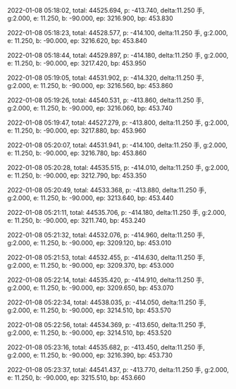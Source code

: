 2022-01-08 05:18:02, total: 44525.694, p: -413.740, delta:11.250 手, g:2.000, e: 11.250, b: -90.000, ep: 3216.900, bp: 453.830

2022-01-08 05:18:23, total: 44528.577, p: -414.100, delta:11.250 手, g:2.000, e: 11.250, b: -90.000, ep: 3216.620, bp: 453.840

2022-01-08 05:18:44, total: 44529.897, p: -414.180, delta:11.250 手, g:2.000, e: 11.250, b: -90.000, ep: 3217.420, bp: 453.950

2022-01-08 05:19:05, total: 44531.902, p: -414.320, delta:11.250 手, g:2.000, e: 11.250, b: -90.000, ep: 3216.560, bp: 453.860

2022-01-08 05:19:26, total: 44540.531, p: -413.860, delta:11.250 手, g:2.000, e: 11.250, b: -90.000, ep: 3216.060, bp: 453.740

2022-01-08 05:19:47, total: 44527.279, p: -413.800, delta:11.250 手, g:2.000, e: 11.250, b: -90.000, ep: 3217.880, bp: 453.960

2022-01-08 05:20:07, total: 44531.941, p: -414.100, delta:11.250 手, g:2.000, e: 11.250, b: -90.000, ep: 3216.780, bp: 453.860

2022-01-08 05:20:28, total: 44535.515, p: -414.010, delta:11.250 手, g:2.000, e: 11.250, b: -90.000, ep: 3212.790, bp: 453.350

2022-01-08 05:20:49, total: 44533.368, p: -413.880, delta:11.250 手, g:2.000, e: 11.250, b: -90.000, ep: 3213.640, bp: 453.440

2022-01-08 05:21:11, total: 44535.706, p: -414.180, delta:11.250 手, g:2.000, e: 11.250, b: -90.000, ep: 3211.740, bp: 453.240

2022-01-08 05:21:32, total: 44532.076, p: -414.960, delta:11.250 手, g:2.000, e: 11.250, b: -90.000, ep: 3209.120, bp: 453.010

2022-01-08 05:21:53, total: 44532.455, p: -414.630, delta:11.250 手, g:2.000, e: 11.250, b: -90.000, ep: 3209.370, bp: 453.000

2022-01-08 05:22:14, total: 44535.420, p: -414.910, delta:11.250 手, g:2.000, e: 11.250, b: -90.000, ep: 3209.650, bp: 453.070

2022-01-08 05:22:34, total: 44538.035, p: -414.050, delta:11.250 手, g:2.000, e: 11.250, b: -90.000, ep: 3214.510, bp: 453.570

2022-01-08 05:22:56, total: 44534.369, p: -413.650, delta:11.250 手, g:2.000, e: 11.250, b: -90.000, ep: 3214.510, bp: 453.520

2022-01-08 05:23:16, total: 44535.682, p: -413.450, delta:11.250 手, g:2.000, e: 11.250, b: -90.000, ep: 3216.390, bp: 453.730

2022-01-08 05:23:37, total: 44541.437, p: -413.770, delta:11.250 手, g:2.000, e: 11.250, b: -90.000, ep: 3215.510, bp: 453.660